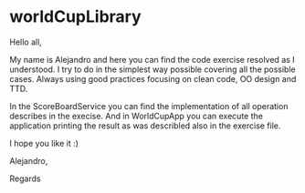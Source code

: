 # worldCupLibrary

Hello all,

My name is Alejandro and here you can find the code exercise resolved as I understood. I try to do in the simplest way possible covering all the possible cases. Always using good practices focusing on clean code, OO design and TTD.

In the ScoreBoardService you can find the implementation of all operation describes in the execise. And in WorldCupApp you can execute the application printing the result as was describled also in the exercise file.

I hope you like it :)

Alejandro,

Regards
